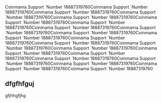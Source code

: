 Coinmama Support \`Number 18887319760Coinmama Support \`Number
18887319760Coinmama Support \`Number 18887319760Coinmama Support
\`Number 18887319760Coinmama Support \`Number 18887319760Coinmama
Support \`Number 18887319760Coinmama Support \`Number
18887319760Coinmama Support \`Number 18887319760Coinmama Support
\`Number 18887319760Coinmama Support \`Number 18887319760Coinmama
Support \`Number 18887319760Coinmama Support \`Number
18887319760Coinmama Support \`Number 18887319760Coinmama Support
\`Number 18887319760Coinmama Support \`Number 18887319760Coinmama
Support \`Number 18887319760Coinmama Support \`Number
18887319760Coinmama Support \`Number 18887319760Coinmama Support
\`Number 18887319760Coinmama Support \`Number 18887319760Coinmama
Support \`Number 18887319760Coinmama Support \`Number 18887319760

## dfgfhfguj

gfjhhgfjhg
